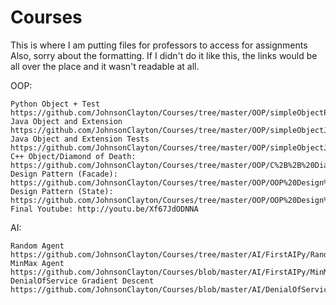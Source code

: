 # Courses
This is where I am putting files for professors to access for assignments
Also, sorry about the formatting. If I didn't do it like this, the links would be all over the place and it wasn't readable at all.

OOP:


    Python Object + Test https://github.com/JohnsonClayton/Courses/tree/master/OOP/simpleObjectPy
    Java Object and Extension https://github.com/JohnsonClayton/Courses/tree/master/OOP/simpleObjectJava/WaterTank.java/src/watertank/java
    Java Object and Extension Tests https://github.com/JohnsonClayton/Courses/tree/master/OOP/simpleObjectJava/WaterTank.java/test/watertank/java    
    C++ Object/Diamond of Death: https://github.com/JohnsonClayton/Courses/tree/master/OOP/C%2B%2B%20Diamond%20of%20Death
    Design Pattern (Facade): https://github.com/JohnsonClayton/Courses/tree/master/OOP/OOP%20Design%20Patterns/Facade%20Design
    Design Pattern (State): https://github.com/JohnsonClayton/Courses/tree/master/OOP/OOP%20Design%20Patterns/State%20Design
    Final Youtube: http://youtu.be/Xf67JdODNNA
AI:


    Random Agent https://github.com/JohnsonClayton/Courses/tree/master/AI/FirstAIPy/RandomAgent.py
    MinMax Agent https://github.com/JohnsonClayton/Courses/blob/master/AI/FirstAIPy/MinMaxAgent.py
    DenialOfService Gradient Descent https://github.com/JohnsonClayton/Courses/blob/master/AI/DenialOfService.java
